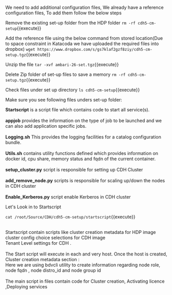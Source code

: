 We need to add additional configuration files, We already have a reference configuration files, To add them follow the below steps

Remove the existing set-up folder from the HDP folder
`rm -rf cdh5-cm-setup`{{execute}}

Add the reference file using the below command from stored location(Due to space constraint in Katacoda we have uploaded the required files into dropbox)
`wget https://www.dropbox.com/s/gs7klaf2gzf8ziy/cdh5-cm-setup.tgz`{{execute}} 

Unzip the file
`tar -xvf ambari-26-set.tgz`{{execute}}

Delete Zip folder of set-up files to save a memory
`rm -rf cdh5-cm-setup.tgz`{{execute}}

Check files under set up directory
`ls cdh5-cm-setup`{{execute}}

Make sure you see following files unders set-up folder:<br>

<b>Startscript</b> is a script file which contains code to start all service(s).<br>
<br><b>appjob</b> provides the information on the type of job to be launched and we can also add application specific jobs.<br>
<br><b>Logging.sh</b> This provides the logging facilities for a catalog configuration bundle.<br> 
<br><b>Utils.sh</b> contains utility functions defined which provides information on docker id, cpu share, memory status and fqdn of the current container.<br>
<br>
<b>setup_cluster.py</b> script is responsible for setting up CDH Cluster <br>
<br><b>add_remove_node.py</b>  scripts is responsible for scaling up/down the nodes in CDH cluster<br>
<br><b>Enable_Kerberos.py</b> script enable Kerberos in CDH cluster<br>

Let's Look in to Startscript<br>

`cat /root/Source/CDH/cdh5-cm-setup/startscript`{{execute}}

<br>Startscript contain scripts like cluster creation metadata for HDP image 
<br>cluster config choice selections for CDH image 
<br>Tenant Level settings  for CDH .
<br>
<br>The Start script will execute in each and very host. Once the host is created, 
<br>Cluster creation metadata section :
<br>Here we are using bdvcli utility to create information regarding node role, node fqdn , node distro_id and node group id<br>
<br>The main script in files contain code for Cluster creation, Activating licence ,Deploying  services

